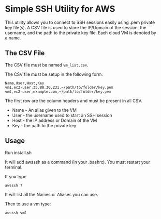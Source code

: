 # Simple SSH Utility for AWS

This utility allows you to connect to SSH sessions easily using .pem private key file(s). A CSV file is used to store the IP/Domain of the session, the username, and the path to the private key file. Each cloud VM is denoted by a name. 

## The CSV File
The CSV file must be named `vm_list.csv`. 

The CSV file must be setup in the following form:

```
Name,User,Host,Key
vm1,ec2-user,35.80.30.231,~/path/to/folder/key.pem
vm2,ec2-user,example.com,~/path/to/folder/key.pem
```

The first row are the column headers and must be present in all CSV.

- Name - An alias given to the VM
- User - the username used to start an SSH session
- Host - the IP address or Domain of the VM
- Key - the path to the private key


## Usage

Run install.sh

It will add awsssh as a command (in your .bashrc). You must restart your terminal.

If you type
```
awsssh ? 
``` 

It will list all the Names or Aliases you can use.

Then to use a vm type:

```
awsssh vm1
```